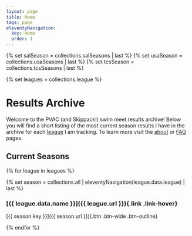 ```yaml
---
layout: page
title: Home
tags: page
eleventyNavigation:
  key: Home
  order: 1
---
```

{% set salSeason = collections.salSeasons | last %}
{% set usaSeason = collections.usaSeasons | last %}
{% set tcsSeason = collections.tcsSeasons | last %}

{% set leagues = collections.league %}

# Results Archive

Welcome to the PVAC (and Skippack!) swim meet results archive! Below you will find a short listing of the most current season results I have in the archive for each [league](/league) I am tracking. To learn more visit the [about](/about) or [FAQ](/FAQ) pages.

## Current Seasons
{% for league in leagues %}

  {% set season = collections.all | eleventyNavigation(league.data.league) | last %}

  ### [{{ league.data.name }}]({{ league.url }}){.link .link-hover}

  [{{ season.key }}]({{ season.url }}){.btn .btn-wide .btn-outline}

{% endfor %}